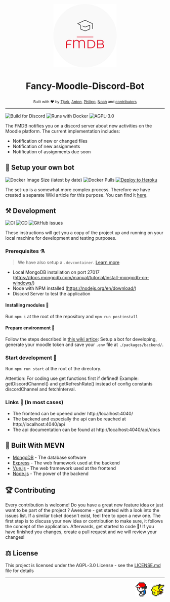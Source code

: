 <div align="center">
    <a href="#"><img src="https://raw.githubusercontent.com/tjarbo/discord-moodle-bot/master/logo.png" alt="FMDB" width="200"></a>
    <br>
    <h1>Fancy-Moodle-Discord-Bot </h1>
    <sub>Built with ❤︎ by
    <a href="https://github.com/tjarbo">Tjark</a>,
    <a href="https://github.com/antonplagemann">Anton</a>,
    <a href="https://github.com/p-fruck">Philipp</a>,
    <a href="https://github.com/NoWo2000">Noah</a> and
    <a href="https://github.com/tjarbo/discord-moodle-bot/graphs/contributors">contributors</a>
    </sub>
</div>

---
![Build for Discord](https://img.shields.io/badge/build%20for-discord-blueviolet)
![Runs with Docker](https://img.shields.io/badge/runs%20with-docker-0db7ed)
![AGPL-3.0](https://img.shields.io/github/license/tjarbo/discord-moodle-bot)

The FMDB notifies you on a discord server about new activities on the Moodle platform. The current implementation includes:

- Notification of new or changed files
- Notification of new assignments
- Notification of assignments due soon

## 🚀 Setup your own bot
![Docker Image Size (latest by date)](https://img.shields.io/docker/image-size/tjarbo/fmdb?color=0db7ed)
![Docker Pulls](https://img.shields.io/docker/pulls/tjarbo/fmdb?color=0db7ed)
[![Deploy to Heroku](https://img.shields.io/badge/deploy%20to-herkou-79589F)](https://github.com/tjarbo/discord-moodle-bot/wiki/Setup-with-heroku-and-mongodb-atlas)

The set-up is a somewhat more complex process. Therefore we have created a separate Wiki article for this purpose. You can find it [here](https://github.com/tjarbo/discord-moodle-bot/wiki/%F0%9F%9B%A0%EF%B8%8F-FMDB-einrichten).

## ⚒️ Development
![CI](https://github.com/tjarbo/discord-moodle-bot/workflows/Node%20CI/badge.svg?branch=master)
![CD](https://github.com/tjarbo/discord-moodle-bot/workflows/CD/badge.svg)
![GitHub issues](https://img.shields.io/github/issues/tjarbo/discord-moodle-bot)

These instructions will get you a copy of the project up and running on your local machine for development and testing purposes.

### Prerequisites ⚗️
> We have also setup a `.devcontainer`.  [Learn more](https://code.visualstudio.com/docs/remote/containers#_quick-start-open-an-existing-folder-in-a-container)

- Local MongoDB installation on port 27017 (https://docs.mongodb.com/manual/tutorial/install-mongodb-on-windows/)
- Node with NPM installed (https://nodejs.org/en/download/)
- Discord Server to test the application

#### Installing modules 📁

Run `npm i` at the root of the repository and `npm run postinstall`

#### Prepare environment 🦕

Follow the steps described in [this wiki artice](https://github.com/tjarbo/discord-moodle-bot/wiki/Setup-your-own-bot): Setup a bot for developing, generate your moodle token and save your `.env` file at `./packages/backend/`.

### Start development 🛫

Run `npm run start` at the root of the directory.

Attention: For coding use get functions first if defined!
Example: getDiscordChannel() and getRefreshRate() instead of
config constants discordChannel and fetchInterval.

### Links 🔗 (In most cases)

- The frontend can be opened under http://localhost:4040/
- The backend and especially the api can be reached at http://localhost:4040/api
- The api documentation can be found at http://localhost:4040/api/docs

## 🦸 Built With MEVN

- [MongoDB](https://www.mongodb.com/) - The database software
- [Express](https://expressjs.com/) - The web framework used at the backend
- [Vue.js](https://vuejs.org/) - The web framework used at the frontend
- [Node.js](https://nodejs.org/en/) - The power of the backend

## 🏆 Contributing

Every contribution is welcome! Do you have a great new feature idea or just want to be part of the project ? Awesome - get started with a look into the issues list. If a similar ticket doesn't exist, feel free to open a new one. The first step is to discuss your new idea or contribution to make sure, it follows the concept of the application. Afterwards, get started to code 💽! If you have finished you changes, create a pull request and we will review your changes!

## ⚖️ License

This project is licensed under the AGPL-3.0 License - see the [LICENSE.md](LICENSE.md) file for details

---

<div align="right">
    <a href="https://github.com/tjarbo/tjarbo/blob/main/EASTEREGG.md"><img src="https://raw.githubusercontent.com/tjarbo/tjarbo/main/assets/logo.gif" alt="Animated Gif" height="45"></a>
</div>
